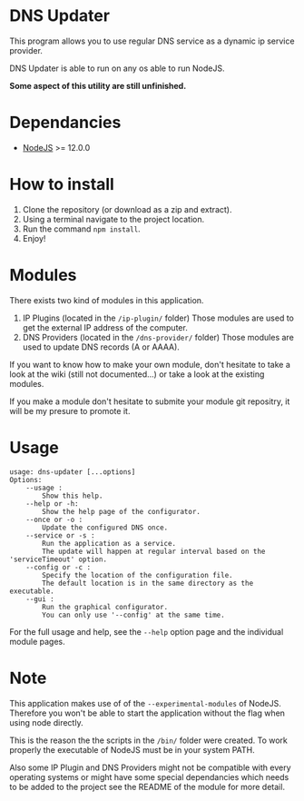 # DNS Updater

This program allows you to use regular DNS service as a dynamic ip service provider.

DNS Updater is able to run on any os able to run NodeJS.

**Some aspect of this utility are still unfinished.**

# Dependancies

* [NodeJS](https://nodejs.org/) >= 12.0.0

# How to install

1. Clone the repository (or download as a zip and extract).
2. Using a terminal navigate to the project location.
3. Run the command `npm install`.
4. Enjoy!

# Modules

There exists two kind of modules in this application.

1. IP Plugins (located in the `/ip-plugin/` folder)
	Those modules are used to get the external IP address of the computer.
2. DNS Providers (located in the `/dns-provider/` folder)
	Those modules are used to update DNS records (A or AAAA).

If you want to know how to make your own module, don't hesitate to take a look at the wiki (still not documented...) or take a look at the existing modules.

If you make a module don't hesitate to submite your module git repositry, it will be my presure to promote it.

# Usage

```
usage: dns-updater [...options]
Options:
	--usage :
		Show this help.
	--help or -h:
		Show the help page of the configurator.
	--once or -o :
		Update the configured DNS once.
	--service or -s :
		Run the application as a service.
		The update will happen at regular interval based on the 'serviceTimeout' option.
	--config or -c :
		Specify the location of the configuration file.
		The default location is in the same directory as the executable.
	--gui :
		Run the graphical configurator.
		You can only use '--config' at the same time.
```

For the full usage and help, see the `--help` option page and the individual module pages.

# Note

This application makes use of of the `--experimental-modules` of NodeJS.
Therefore you won't be able to start the application without the flag when using node directly.

This is the reason the the scripts in the `/bin/` folder were created.
To work properly the executable of NodeJS must be in your system PATH.

Also some IP Plugin and DNS Providers might not be compatible with every operating systems or might have some special dependancies which needs to be added to the project see the README of the module for more detail.

